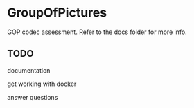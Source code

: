# GroupOfPictures
 GOP codec assessment.
Refer to the docs folder for more info.


## TODO
documentation

get working with docker

answer questions